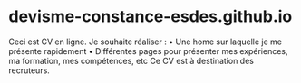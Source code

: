 # devisme-constance-esdes.github.io
Ceci est  CV en ligne. 
Je souhaite  réaliser : 
• Une home sur laquelle je me présente rapidement
• Différentes pages pour présenter mes expériences, ma formation, mes compétences, etc
Ce CV est  à destination des recruteurs. 
